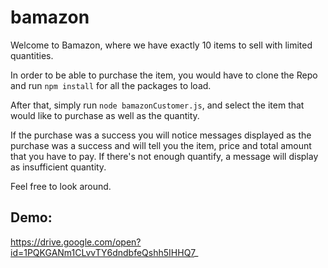 # bamazon

Welcome to Bamazon, where we have exactly 10 items to sell with limited quantities. 

In order to be able to purchase the item, you would have to clone the Repo and run `npm install` for all the packages to load.

After that, simply run `node bamazonCustomer.js`, and select the item that would like to purchase as well as the quantity.

If the purchase was a success you will notice messages displayed as the purchase was a success and will tell you the item, price and total amount that you have to pay. If there's not enough quantify, a message will display as insufficient quantity.

Feel free to look around.


## Demo:

https://drive.google.com/open?id=1PQKGANm1CLvvTY6dndbfeQshh5IHHQ7_